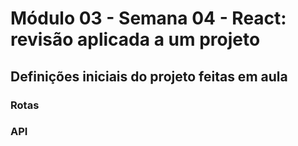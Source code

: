 # Módulo 03 - Semana 04 - React: revisão aplicada a um projeto

## Definições iniciais do projeto feitas em aula

### Rotas

### API

